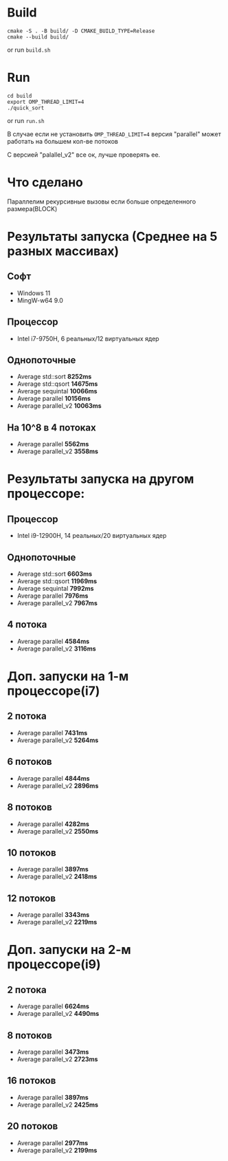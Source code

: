 # Build

```
cmake -S . -B build/ -D CMAKE_BUILD_TYPE=Release
cmake --build build/
```

or run ```build.sh```

# Run

```
cd build
export OMP_THREAD_LIMIT=4
./quick_sort
```

or run ```run.sh```

В случае если не установить ```OMP_THREAD_LIMIT=4``` версия "parallel" может работать на большем кол-ве потоков

С версией "palallel_v2" все ок, лучше проверять ее.

# Что сделано

Параллелим рекурсивные вызовы если больше определенного размера(BLOCK)

# Результаты запуска (Среднее на 5 разных массивах)

## Софт

- Windows 11
- MingW-w64 9.0

## Процессор

- Intel i7-9750H, 6 реальных/12 виртуальных ядер

## Однопоточные

- Average std::sort **8252ms**
- Average std::qsort **14675ms**
- Average sequintal **10066ms**
- Average parallel **10156ms**
- Average parallel_v2 **10063ms**

## На 10^8 в 4 потоках

- Average parallel **5562ms**
- Average parallel_v2 **3558ms**

# Результаты запуска на другом процессоре:

## Процессор

- Intel i9-12900H, 14 реальных/20 виртуальных ядер

## Однопоточные

- Average std::sort **6603ms**
- Average std::qsort **11969ms**
- Average sequintal **7992ms**
- Average parallel **7976ms**
- Average parallel_v2 **7967ms**

## 4 потока

- Average parallel **4584ms**
- Average parallel_v2 **3116ms**

# Доп. запуски на 1-м процессоре(i7)

## 2 потока

- Average parallel **7431ms**
- Average parallel_v2 **5264ms**

## 6 потоков

- Average parallel **4844ms**
- Average parallel_v2 **2896ms**

## 8 потоков

- Average parallel **4282ms**
- Average parallel_v2 **2550ms**

## 10 потоков

- Average parallel **3897ms**
- Average parallel_v2 **2418ms**

## 12 потоков

- Average parallel **3343ms**
- Average parallel_v2 **2219ms**

# Доп. запуски на 2-м процессоре(i9)

## 2 потока

- Average parallel **6624ms**
- Average parallel_v2 **4490ms**

## 8 потоков

- Average parallel **3473ms**
- Average parallel_v2 **2723ms**

## 16 потоков

- Average parallel **3897ms**
- Average parallel_v2 **2425ms**

## 20 потоков

- Average parallel **2977ms**
- Average parallel_v2 **2199ms**
